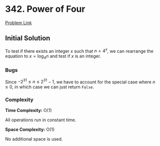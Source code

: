 # 342. Power of Four
[Problem Link](https://leetcode.com/problems/power-of-four/)

## Initial Solution
To test if there exists an integer $x$ such that $n = 4^x$, we can rearrange the equation to $x = \log_4n$ and test if $x$ is an integer. 

### Bugs
Since $-2^{31} \leq n \leq 2^{31} - 1$, we have to account for the special case where $n \leq 0$, in which case we can just return `False`.

### Complexity
**Time Complexity:** O(1)

All operations run in constant time.

**Space Complexity:** O(1)

No additional space is used.